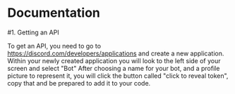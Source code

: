 # Documentation

#1. Getting an API

To get an API, you need to go to https://discord.com/developers/applications and create a new application.
Within your newly created application you will look to the left side of your screen and select "Bot" 
After choosing a name for your bot, and a profile picture to represent it, you will click the button called "click to reveal token", copy that and be prepared to add it to your code.
 
